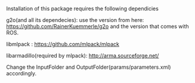 Installation of this package requires the following dependicies

g2o(and all its dependecies): use the version from here: https://github.com/RainerKuemmerle/g2o  and the version that comes with ROS.

libmlpack : https://github.com/mlpack/mlpack

libarmadillo(required by mlpack): http://arma.sourceforge.net/


Change the InputFolder and OutputFolder(params/parameters.xml) accordingly. 
